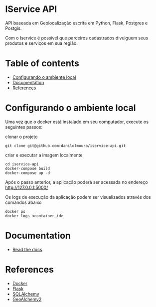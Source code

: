 # IService API

API baseada em Geolocalização escrita em Python, Flask, Postgres e Postgis.

Com o Iservice é possível que parceiros cadastrados divulguem seus produtos e serviços em sua região.

# Table of contents
   * [Configurando o ambiente local](#configurando-o-ambiente-local)
   * [Documentation](#documentation)
   * [References](#references)

# Configurando o ambiente local

Uma vez que o docker está instalado em seu computador, execute os seguintes passos:

clonar o projeto

    git clone git@github.com:danilolmoura/iservice-api.git

criar e executar a imagem localmente

    cd iservice-api
    docker-compose build
    docker-compose up -d

Após o passo anterior, a aplicação poderá ser acessada no endereço http://127.0.0.1:5000/

Os logs de execução da aplicação podem ser visualizados através dos comandos abaixo

	docker ps
	docker logs <container_id>

# Documentation

* [Read the docs](https://github.com/danilolmoura/iservice-api/blob/master/docs.md)
 
# References

* [Docker](https://www.docker.com/get-started)
* [Flask](http://flask.palletsprojects.com/en/1.1.x/)
* [SQLAlchemy](https://www.sqlalchemy.org/)
* [GeoAlchemy2](https://geoalchemy-2.readthedocs.io/en/latest/)
